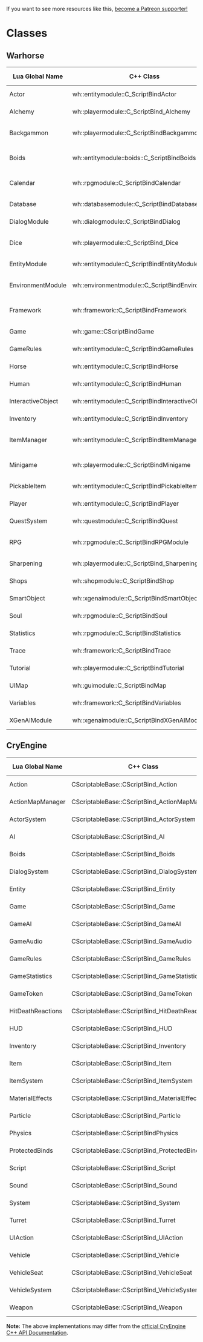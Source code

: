 <!-- TITLE: Classes -->

If you want to see more resources like this, [become a Patreon supporter!](https://www.patreon.com/fireundubh) 
# Classes
## Warhorse

Lua Global Name | C++ Class | Function Reference
--- | --- | ---
Actor | wh::entitymodule::C_ScriptBindActor | [Function Reference](classes/actor)
Alchemy | wh::playermodule::C_ScriptBind_Alchemy | [Function Reference](classes/alchemy)
Backgammon | wh::playermodule::C_ScriptBindBackgammon | [Function Reference](classes/backgammon) (completed)
Boids | wh::entitymodule::boids::C_ScriptBindBoids | [Function Reference](classes/boids) (completed)
Calendar | wh::rpgmodule::C_ScriptBindCalendar | [Function Reference](classes/calendar) (completed)
Database | wh::databasemodule::C_ScriptBindDatabase | [Function Reference](classes/database)
DialogModule | wh::dialogmodule::C_ScriptBindDialog | [Function Reference](classes/dialog)
Dice | wh::playermodule::C_ScriptBind_Dice | [Function Reference](classes/dice) (completed)
EntityModule | wh::entitymodule::C_ScriptBindEntityModule | [Function Reference](classes/entitymodule)
EnvironmentModule | wh::environmentmodule::C_ScriptBindEnvironment | [Function Reference](classes/environmentmodule) (completed)
Framework | wh::framework::C_ScriptBindFramework | [Function Reference](classes/framework) (completed)
Game | wh::game::CScriptBindGame | [Function Reference](classes/game)
GameRules | wh::entitymodule::C_ScriptBindGameRules | [Function Reference](classes/gamerules)
Horse | wh::entitymodule::C_ScriptBindHorse | [Function Reference](classes/horse)
Human | wh::entitymodule::C_ScriptBindHuman | [Function Reference](classes/human)
InteractiveObject | wh::entitymodule::C_ScriptBindInteractiveObject | [Function Reference](classes/interactiveobject)
Inventory | wh::entitymodule::C_ScriptBindInventory | [Function Reference](classes/inventory)
ItemManager | wh::entitymodule::C_ScriptBindItemManager | [Function Reference](classes/itemmanager) (completed)
Minigame | wh::playermodule::C_ScriptBindMinigame | [Function Reference](classes/minigame) (completed)
PickableItem | wh::entitymodule::C_ScriptBindPickableItem | [Function Reference](classes/pickableitem)
Player | wh::entitymodule::C_ScriptBindPlayer | [Function Reference](classes/player)
QuestSystem | wh::questmodule::C_ScriptBindQuest | [Function Reference](classes/questsystem)
RPG | wh::rpgmodule::C_ScriptBindRPGModule | [Function Reference](classes/rpg) (completed)
Sharpening | wh::playermodule::C_ScriptBind_Sharpening | [Function Reference](classes/sharpening)
Shops | wh::shopmodule::C_ScriptBindShop | [Function Reference](classes/shops)
SmartObject | wh::xgenaimodule::C_ScriptBindSmartObject | [Function Reference](classes/smartobject)
Soul | wh::rpgmodule::C_ScriptBindSoul | [Function Reference](classes/soul)
Statistics | wh::rpgmodule::C_ScriptBindStatistics | [Function Reference](classes/statistics)
Trace | wh::framework::C_ScriptBindTrace | [Function Reference](classes/trace)
Tutorial | wh::playermodule::C_ScriptBindTutorial | [Function Reference](classes/tutorial)
UIMap | wh::guimodule::C_ScriptBindMap | [Function Reference](classes/uimap)
Variables | wh::framework::C_ScriptBindVariables | [Function Reference](classes/variables)
XGenAIModule | wh::xgenaimodule::C_ScriptBindXGenAIModule | [Function Reference](classes/xgenaimodule)

## CryEngine

Lua Global Name | C++ Class | Function Reference
--- | --- | ---
Action | CScriptableBase::CScriptBind_Action | [Function Reference](classes/action)
ActionMapManager | CScriptableBase::CScriptBind_ActionMapManager | [Function Reference](classes/actionmapmanager)
ActorSystem | CScriptableBase::CScriptBind_ActorSystem | [Function Reference](classes/actorsystem)
AI | CScriptableBase::CScriptBind_AI | [Function Reference](classes/ai)
Boids | CScriptableBase::CScriptBind_Boids | [Function Reference](classes/boids)
DialogSystem | CScriptableBase::CScriptBind_DialogSystem | [Function Reference](classes/dialogsystem)
Entity | CScriptableBase::CScriptBind_Entity | [Function Reference](classes/entity)
Game | CScriptableBase::CScriptBind_Game | [Function Reference](classes/game)
GameAI | CScriptableBase::CScriptBind_GameAI | [Function Reference](classes/gameai)
GameAudio | CScriptableBase::CScriptBind_GameAudio | [Function Reference](classes/gameaudio)
GameRules | CScriptableBase::CScriptBind_GameRules | [Function Reference](classes/gamerules)
GameStatistics | CScriptableBase::CScriptBind_GameStatistics | [Function Reference](classes/gamestatistics)
GameToken | CScriptableBase::CScriptBind_GameToken | [Function Reference](classes/gametoken)
HitDeathReactions | CScriptableBase::CScriptBind_HitDeathReactions | [Function Reference](classes/hitdeathreactions)
HUD | CScriptableBase::CScriptBind_HUD | [Function Reference](classes/hud)
Inventory | CScriptableBase::CScriptBind_Inventory | [Function Reference](classes/inventory)
Item | CScriptableBase::CScriptBind_Item | [Function Reference](classes/item)
ItemSystem | CScriptableBase::CScriptBind_ItemSystem | [Function Reference](classes/itemsystem)
MaterialEffects | CScriptableBase::CScriptBind_MaterialEffects | [Function Reference](classes/materialeffects)
Particle | CScriptableBase::CScriptBind_Particle | [Function Reference](classes/particle)
Physics | CScriptableBase::CScriptBindPhysics | [Function Reference](classes/physics)
ProtectedBinds | CScriptableBase::CScriptBind_ProtectedBinds | [Function Reference](classes/protectedbinds)
Script | CScriptableBase::CScriptBind_Script | [Function Reference](classes/script)
Sound | CScriptableBase::CScriptBind_Sound | [Function Reference](classes/sound)
System | CScriptableBase::CScriptBind_System | [Function Reference](classes/system)
Turret | CScriptableBase::CScriptBind_Turret | [Function Reference](classes/turret)
UIAction | CScriptableBase::CScriptBind_UIAction | [Function Reference](classes/uiaction)
Vehicle | CScriptableBase::CScriptBind_Vehicle | [Function Reference](classes/vehicle)
VehicleSeat | CScriptableBase::CScriptBind_VehicleSeat | [Function Reference](classes/vehicleseat)
VehicleSystem | CScriptableBase::CScriptBind_VehicleSystem | [Function Reference](classes/vehiclesystem)
Weapon | CScriptableBase::CScriptBind_Weapon | [Function Reference](classes/weapon)

**Note:** The above implementations may differ from the [official CryEngine C++ API Documentation](http://docs.cryengine.com/display/CPPAPI/Home).